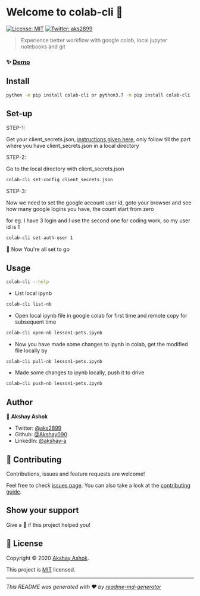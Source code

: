# Welcome to colab-cli 👋
[![License: MIT](https://img.shields.io/badge/License-MIT-yellow.svg)](https://choosealicense.com/licenses/mit/)
[![Twitter: aks2899](https://img.shields.io/twitter/follow/aks2899.svg?style=social)](https://twitter.com/aks2899)

> Experience better workflow with google colab, local jupyter notebooks and git

### ✨ [Demo](https://github.com/Akshay090/colab-cli/demo)

## Install

```sh
python -m pip install colab-cli or python3.7 -m pip install colab-cli
```
## Set-up

STEP-1: 
 
 Get your client_secrets.json, [instructions given here](https://pythonhosted.org/PyDrive/quickstart.html),
only follow till the part where you have client_secrets.json in a local directory

STEP-2: 

 Go to the local directory with client_secrets.json
  ```sh
  colab-cli set-config client_secrets.json
  ```
STEP-3:
 
Now we need to set the google account user id, goto your browser and see how many google logins you have,
 the count start from zero
 
 for eg. I have 3 login and I use the second one for coding work, so my user id is 1
  ```sh
  colab-cli set-auth-user 1
  ```
 
🙌 Now You're all set to go
## Usage

```sh
colab-cli --help
```
* List local ipynb
```sh
colab-cli list-nb
``` 
* Open local ipynb file in google colab for first time and remote copy for subsequent time
```sh
colab-cli open-nb lesson1-pets.ipynb
``` 
* Now you have made some changes to ipynb in colab, get the modified file locally by
```sh
colab-cli pull-nb lesson1-pets.ipynb
``` 
* Made some changes to ipynb locally, push it to drive
```sh
colab-cli push-nb lesson1-pets.ipynb
``` 

## Author

👤 **Akshay Ashok**

* Twitter: [@aks2899](https://twitter.com/aks2899)
* Github: [@Akshay090](https://github.com/Akshay090)
* LinkedIn: [@akshay-a](https://linkedin.com/in/akshay-a)

## 🤝 Contributing

Contributions, issues and feature requests are welcome!

Feel free to check [issues page](https://github.com/Akshay090/colab-cli/issues). You can also take a look at the [contributing guide](https://github.com/Akshay090/colab-cli/contributing.md).

## Show your support

Give a 🌟 if this project helped you!

## 📝 License

Copyright © 2020 [Akshay Ashok](https://github.com/Akshay090).

This project is [MIT](https://choosealicense.com/licenses/mit/) licensed.

***
_This README was generated with ❤ by [readme-md-generator](https://github.com/kefranabg/readme-md-generator)_